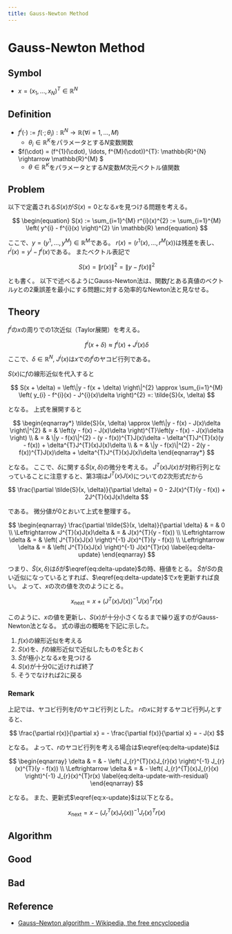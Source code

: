 ```yaml
---
title: Gauss-Newton Method
---
```


# Gauss-Newton Method

## Symbol
* $x = (x_{1}, \ldots, x_{N})^{T} \in \mathbb{R}^{N}$

## Definition
* $f^{i}(\cdot) := f(\cdot; \theta_{i}): \mathbb{R}^{N} \rightarrow \mathbb{R} (\forall i = 1, \ldots, M)$
    * $\theta_{i} \in \mathbb{R}^{K}$をパラメータとする$N$変数関数
* $f(\cdot) = (f^{1}(\cdot), \ldots, f^{M}(\cdot))^{T}: \mathbb{R}^{N} \rightarrow \mathbb{R}^{M} $
    * $\theta \in \mathbb{R}^{K}$をパラメータとする$N$変数$M$次元ベクトル値関数

## Problem
以下で定義される$S(x)$が$S(x) = 0$となる$x$を見つける問題を考える。

$$
\begin{equation}
    S(x)
        := \sum_{i=1}^{M} r^{i}(x)^{2}
        := \sum_{i=1}^{M} \left( y^{i} - f^{i}(x) \right)^{2}  \in \mathbb{R}
\end{equation}
$$

ここで、$y = (y^{1}, \ldots, y^{M}) \in \mathbb{R}^{M}$である。
$r(x) = (r^{1}(x), \ldots, r^{M}(x))$は残差を表し、$r^{i}(x) = y^{i} - f^{i}(x)$である。
またベクトル表記で

$$
\begin{equation}
S(x) 
    = \left\| r(x) \right\|^{2}
    = \left\| y - f(x) \right\|^{2}
\end{equation}
$$

とも書く。
以下で述べるようにGauss-Newton法は、関数$f$とある真値のベクトル$y$との2乗誤差を最小にする問題に対する効率的なNewton法と見なせる。

## Theory

$f^{i}$の$x$の周りでの1次近似（Taylor展開）を考える。

$$
f^{i}(x + \delta) \approx  f^{i}(x) + J^{i}(x)\delta
$$

ここで、$\delta \in \mathbb{R}^{N}$, $J^{i}(x)$は$x$での$f^{i}$のヤコビ行列である。

$S(x)$に$f$の線形近似を代入すると

$$
S(x + \delta) 
    = \left\|y - f(x + \delta) \right\|^{2}
    \approx \sum_{i=1}^{M} \left( y_{i} - f^{i}(x) - J^{i}(x)\delta \right)^{2}
    =: \tilde{S}(x, \delta)
$$

となる。
上式を展開すると

$$
\begin{eqnarray*}
\tilde{S}(x, \delta) 
    \approx \left\|y - f(x) - J(x)\delta \right\|^{2} 
    & = & \left(y - f(x) - J(x)\delta \right)^{T}\left(y - f(x) - J(x)\delta \right) \\
    & = & \|y - f(x)\|^{2} - (y - f(x))^{T}J(x)\delta
        - \delta^{T}J^{T}(x)(y - f(x)) + \delta^{T}J^{T}(x)J(x)\delta \\
    & = & \|y - f(x)\|^{2} - 2(y - f(x))^{T}J(x)\delta + \delta^{T}J^{T}(x)J(x)\delta
\end{eqnarray*}
$$

となる。
ここで、$\delta$に関する$\tilde{S}(x, \delta)$の微分を考える。
$J^{T}(x)J(x)$が対称行列となっていることに注意すると、第3項は$J^{T}(x)J(x)$についての2次形式だから

$$
\frac{\partial \tilde{S}(x, \delta)}{\partial \delta}
    = 0 - 2J(x)^{T}(y - f(x)) + 2J^{T}(x)J(x)\delta
$$

である。
微分値が0とおいて上式を整理する。

$$
\begin{eqnarray}
    \frac{\partial \tilde{S}(x, \delta)}{\partial \delta} & = & 0 \\
    \Leftrightarrow J^{T}(x)J(x)\delta & = & J(x)^{T}(y - f(x)) \\
    \Leftrightarrow \delta & = & \left( J^{T}(x)J(x) \right)^{-1} J(x)^{T}(y - f(x)) \\
    \Leftrightarrow \delta & = & \left( J^{T}(x)J(x) \right)^{-1} J(x)^{T}r(x)
    \label{eq:delta-update}
\end{eqnarray}
$$

つまり、$\tilde{S}(x, \delta)$は$\delta$が$\eqref{eq:delta-update}$の時、極値をとる。
$\tilde{S}$が$S$の良い近似になっているとすれば、$\eqref{eq:delta-update}$で$x$を更新すれば良い。
よって、$x$の次の値を次のようにとる。

$$
\begin{equation}
    x_{\mathrm{next}} = x + \left( J^{T}(x)J(x) \right)^{-1} J(x)^{T}r(x)
    \label{eq:x-update}
\end{equation}
$$

このように、$x$の値を更新し、$S(x)$が十分小さくなるまで繰り返すのがGauss-Newton法となる。
式の導出の概略を下記に示した。

1. $f(x)$の線形近似を考える
2. $S(x)$を、$f$の線形近似で近似したものを$\tilde{S}$とおく
3. $\tilde{S}$が極小となる$x$を見つける
4. $S(x)$が十分0に近ければ終了
5. そうでなければ2に戻る

### Remark
上記では、ヤコビ行列を$f$のヤコビ行列とした。
$r$の$x$に対するヤコビ行列$J_{r}$とすると、

$$
\frac{\partial r(x)}{\partial x} 
    = - \frac{\partial f(x)}{\partial x} 
    = - J(x)
$$

となる。
よって、$r$のヤコビ行列を考える場合は$\eqref{eq:delta-update}$は

$$
\begin{eqnarray}
    \delta & = & - \left( J_{r}^{T}(x)J_{r}(x) \right)^{-1} J_{r}(x)^{T}(y - f(x)) \\
    \Leftrightarrow \delta & = & - \left( J_{r}^{T}(x)J_{r}(x) \right)^{-1} J_{r}(x)^{T}r(x)
    \label{eq:delta-update-with-residual}
\end{eqnarray}
$$

となる。
また、更新式$\eqref{eq:x-update}$は以下となる。

$$
\begin{equation}
    x_{\mathrm{next}} = x - \left( J_{r}^{T}(x)J_{r}(x) \right)^{-1} J_{r}(x)^{T}r(x)
    \label{eq:x-update-with-residual}
\end{equation}
$$

## Algorithm

## Good

## Bad

## Reference
* [Gauss–Newton algorithm - Wikipedia, the free encyclopedia](https://en.wikipedia.org/wiki/Gauss%E2%80%93Newton_algorithm)
